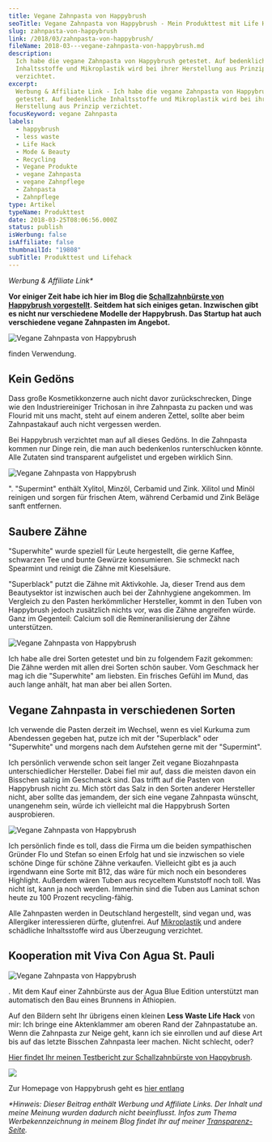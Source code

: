```yaml
---
title: Vegane Zahnpasta von Happybrush
seoTitle: Vegane Zahnpasta von Happybrush - Mein Produkttest mit Life Hack
slug: zahnpasta-von-happybrush
link: /2018/03/zahnpasta-von-happybrush/
fileName: 2018-03---vegane-zahnpasta-von-happybrush.md
description:
  Ich habe die vegane Zahnpasta von Happybrush getestet. Auf bedenkliche
  Inhaltsstoffe und Mikroplastik wird bei ihrer Herstellung aus Prinzip
  verzichtet.
excerpt:
  Werbung & Affiliate Link - Ich habe die vegane Zahnpasta von Happybrush
  getestet. Auf bedenkliche Inhaltsstoffe und Mikroplastik wird bei ihrer
  Herstellung aus Prinzip verzichtet.
focusKeyword: vegane Zahnpasta
labels:
  - happybrush
  - less waste
  - Life Hack
  - Mode & Beauty
  - Recycling
  - Vegane Produkte
  - vegane Zahnpasta
  - vegane Zahnpflege
  - Zahnpasta
  - Zahnpflege
type: Artikel
typeName: Produkttest
date: 2018-03-25T08:06:56.000Z
status: publish
isWerbung: false
isAffiliate: false
thumbnailId: "19808"
subTitle: Produkttest und Lifehack
---
```


<em>Werbung &amp; Affiliate Link\*</em>

<strong>Vor einiger Zeit habe ich hier im Blog die
<a href="http://cardamonchai.com/2017/08/happybrush-der-ultimative-produkttest/">Schallzahnbürste
von Happybrush vorgestellt</a>. Seitdem hat sich einiges getan. Inzwischen gibt
es nicht nur verschiedene Modelle der Happybrush. Das Startup hat auch
verschiedene vegane Zahnpasten im Angebot.</strong>

![Vegane Zahnpasta von Happybrush](http://cardamonchai.com/wp-content/uploads/2018/02/39525964385_622dc2e8dc_z-300x200.jpg)

finden Verwendung.

## Kein Gedöns

Dass große Kosmetikkonzerne auch nicht davor zurückschrecken, Dinge wie den
Industriereiniger Trichosan in ihre Zahnpasta zu packen und was Flourid mit uns
macht, steht auf einem anderen Zettel, sollte aber beim Zahnpastakauf auch nicht
vergessen werden.

Bei Happybrush verzichtet man auf all dieses Gedöns. In die Zahnpasta kommen nur
Dinge rein, die man auch bedenkenlos runterschlucken könnte. Alle Zutaten sind
transparent aufgelistet und ergeben wirklich Sinn.

![Vegane Zahnpasta von Happybrush](http://cardamonchai.com/wp-content/uploads/2018/02/26550793028_7d557222a9_z-300x200.jpg)

". "Supermint" enthält Xylitol, Minzöl, Cerbamid und Zink. Xilitol und Minöl
reinigen und sorgen für frischen Atem, während Cerbamid und Zink Beläge sanft
entfernen.

## Saubere Zähne

"Superwhite" wurde speziell für Leute hergestellt, die gerne Kaffee, schwarzen
Tee und bunte Gewürze konsumieren. Sie schmeckt nach Spearmint und reinigt die
Zähne mit Kieselsäure.

"Superblack" putzt die Zähne mit Aktivkohle. Ja, dieser Trend aus dem
Beautysektor ist inzwischen auch bei der Zahnhygiene angekommen. Im Vergleich zu
den Pasten herkömmlicher Hersteller, kommt in den Tuben von Happybrush jedoch
zusätzlich nichts vor, was die Zähne angreifen würde. Ganz im Gegenteil: Calcium
soll die Remineranilisierung der Zähne unterstützen.

![Vegane Zahnpasta von Happybrush](http://cardamonchai.com/wp-content/uploads/2018/02/25550459097_2fdd182be1_z-300x200.jpg)

Ich habe alle drei Sorten getestet und bin zu folgendem Fazit gekommen: Die
Zähne werden mit allen drei Sorten schön sauber. Vom Geschmack her mag ich die
"Superwhite" am liebsten. Ein frisches Gefühl im Mund, das auch lange anhält,
hat man aber bei allen Sorten.

## Vegane Zahnpasta in verschiedenen Sorten

Ich verwende die Pasten derzeit im Wechsel, wenn es viel Kurkuma zum Abendessen
gegeben hat, putze ich mit der "Superblack" oder "Superwhite" und morgens nach
dem Aufstehen gerne mit der "Supermint".

Ich persönlich verwende schon seit langer Zeit vegane Biozahnpasta
unterschiedlicher Hersteller. Dabei fiel mir auf, dass die meisten davon ein
Bisschen salzig im Geschmack sind. Das trifft auf die Pasten von Happybrush
nicht zu. Mich stört das Salz in den Sorten anderer Hersteller nicht, aber
sollte das jemandem, der sich eine vegane Zahnpasta wünscht, unangenehm sein,
würde ich vielleicht mal die Happybrush Sorten ausprobieren.

![Vegane Zahnpasta von Happybrush](http://cardamonchai.com/wp-content/uploads/2018/02/40377874972_635dfe9bc6_z-300x200.jpg)

Ich persönlich finde es toll, dass die Firma um die beiden sympathischen Gründer
Flo und Stefan so einen Erfolg hat und sie inzwischen so viele schöne Dinge für
schöne Zähne verkaufen. Vielleicht gibt es ja auch irgendwann eine Sorte mit
B12, das wäre für mich noch ein besonderes Highlight. Außerdem wären Tuben aus
recyceltem Kunststoff noch toll. Was nicht ist, kann ja noch werden. Immerhin
sind die Tuben aus Laminat schon heute zu 100 Prozent recycling-fähig.

Alle Zahnpasten werden in Deutschland hergestellt, sind vegan und, was
Allergiker interessieren dürfte, glutenfrei. Auf
<a href="http://cardamonchai.com/2018/03/world-ocean-summit-2018/">Mikroplastik</a>
und andere schädliche Inhaltsstoffe wird aus Überzeugung verzichtet.

## Kooperation mit Viva Con Agua St. Pauli

![Vegane Zahnpasta von Happybrush](http://cardamonchai.com/wp-content/uploads/2018/02/39711209944_bf42962db3_z-300x200.jpg)

. Mit dem Kauf einer Zahnbürste aus der Agua Blue Edition unterstützt man
automatisch den Bau eines Brunnens in Äthiopien.

Auf den Bildern seht Ihr übrigens einen kleinen <strong>Less Waste Life
Hack</strong> von mir: Ich bringe eine Aktenklammer am oberen Rand der
Zahnpastatube an. Wenn die Zahnpasta zur Neige geht, kann ich sie einrollen und
auf diese Art bis auf das letzte Bisschen Zahnpasta leer machen. Nicht schlecht,
oder?

<a href="http://cardamonchai.com/2017/08/happybrush-der-ultimative-produkttest/">Hier
findet Ihr meinen Testbericht zur Schallzahnbürste von Happybrush</a>.

![](https://www.adcell.de/promotion/view/promoId/169537/slotId/80259)

Zur Homepage von Happybrush geht es
<a href="https://www.adcell.de/promotion/click/promoId/169537/slotId/80259?param0=https%3A%2F%2Fwww.happybrush.de%2F" target="_blank" rel="noopener">hier
entlang</a>

<em>\*Hinweis: Dieser Beitrag enthält Werbung und Affiliate Links. Der Inhalt
und meine Meinung wurden dadurch nicht beeinflusst. Infos zum Thema
Werbekennzeichnung in meinem Blog findet Ihr auf meiner
<a href="https://cardamonchai.com/werbung/">Transparenz-Seite</a>.</em>
